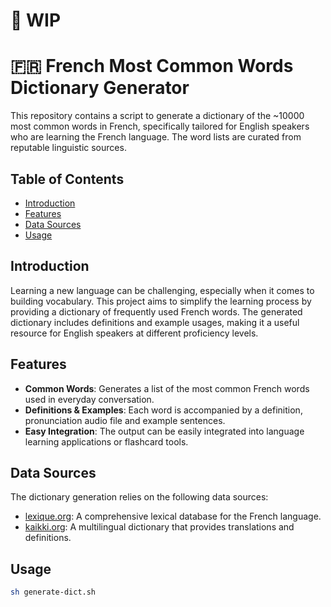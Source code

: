# 🚧 WIP
# 🇫🇷 French Most Common Words Dictionary Generator

This repository contains a script to generate a dictionary of the ~10000 most common words in French, specifically tailored for English speakers who are learning the French language. The word lists are curated from reputable linguistic sources.

## Table of Contents

- [Introduction](#introduction)
- [Features](#features)
- [Data Sources](#data-sources)
- [Usage](#usage)

## Introduction

Learning a new language can be challenging, especially when it comes to building vocabulary. This project aims to simplify the learning process by providing a dictionary of frequently used French words. The generated dictionary includes definitions and example usages, making it a useful resource for English speakers at different proficiency levels.

## Features

- **Common Words**: Generates a list of the most common French words used in everyday conversation.
- **Definitions & Examples**: Each word is accompanied by a definition, pronunciation audio file and example sentences.
- **Easy Integration**: The output can be easily integrated into language learning applications or flashcard tools.

## Data Sources

The dictionary generation relies on the following data sources:

- [lexique.org](http://lexique.org): A comprehensive lexical database for the French language.
- [kaikki.org](https://kaikki.org): A multilingual dictionary that provides translations and definitions.

## Usage
```bash
sh generate-dict.sh
```
